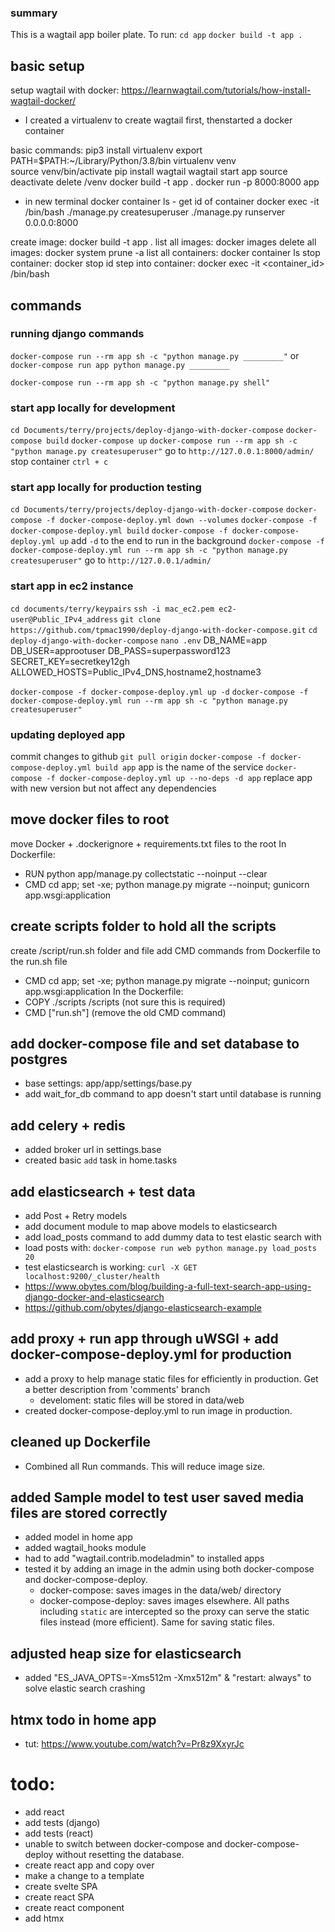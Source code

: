 ### summary
This is a wagtail app boiler plate. To run:
`cd app`
`docker build -t app .`


## basic setup
setup wagtail with docker: https://learnwagtail.com/tutorials/how-install-wagtail-docker/
- I created a virtualenv to create wagtail first, thenstarted a docker container

basic commands:
pip3 install virtualenv
export PATH=$PATH:~/Library/Python/3.8/bin
virtualenv venv    
source venv/bin/activate
pip install wagtail
wagtail start app
source deactivate
delete /venv
docker build -t app . 
docker run -p 8000:8000 app
- in new terminal
docker container ls - get id of container
docker exec -it <container-id> /bin/bash
./manage.py createsuperuser
./manage.py runserver 0.0.0.0:8000


create image: docker build -t app .
list all images: docker images 
delete all images: docker system prune -a
list all containers: docker container ls
stop container: docker stop id
step into container: docker exec -it <container_id> /bin/bash

## commands
### running django commands
`docker-compose run --rm app sh -c "python manage.py _________"`
or 
`docker-compose run app python manage.py _________`

`docker-compose run --rm app sh -c "python manage.py shell" `


### start app locally for development
`cd Documents/terry/projects/deploy-django-with-docker-compose`
`docker-compose build`
`docker-compose up`
`docker-compose run --rm app sh -c "python manage.py createsuperuser"`
go to `http://127.0.0.1:8000/admin/`
stop container `ctrl + c`

### start app locally for production testing
`cd Documents/terry/projects/deploy-django-with-docker-compose`
`docker-compose -f docker-compose-deploy.yml down --volumes`
`docker-compose -f docker-compose-deploy.yml build`
`docker-compose -f docker-compose-deploy.yml up` add `-d` to the end to run in the background
`docker-compose -f docker-compose-deploy.yml run --rm app sh -c "python manage.py createsuperuser"`
go to `http://127.0.0.1/admin/`

### start app in ec2 instance
`cd documents/terry/keypairs`
`ssh -i mac_ec2.pem ec2-user@Public_IPv4_address`
`git clone https://github.com/tpmac1990/deploy-django-with-docker-compose.git`
`cd deploy-django-with-docker-compose`
`nano .env`
DB_NAME=app   
DB_USER=approotuser
DB_PASS=superpassword123
SECRET_KEY=secretkey12gh
ALLOWED_HOSTS=Public_IPv4_DNS,hostname2,hostname3

`docker-compose -f docker-compose-deploy.yml up -d`
`docker-compose -f docker-compose-deploy.yml run --rm app sh -c "python manage.py createsuperuser"`

### updating deployed app
commit changes to github
`git pull origin`
`docker-compose -f docker-compose-deploy.yml build app` app is the name of the service
`docker-compose -f docker-compose-deploy.yml up --no-deps -d app` replace app with new version but not affect any dependencies


## move docker files to root
move Docker + .dockerignore + requirements.txt files to the root
In Dockerfile:
- RUN python app/manage.py collectstatic --noinput --clear
- CMD cd app; set -xe; python manage.py migrate --noinput; gunicorn app.wsgi:application


## create scripts folder to hold all the scripts
create /script/run.sh folder and file
add CMD commands from Dockerfile to the run.sh file
- CMD cd app; set -xe; python manage.py migrate --noinput; gunicorn app.wsgi:application
In the Dockerfile:
- COPY ./scripts /scripts (not sure this is required)
- CMD ["run.sh"] (remove the old CMD command)

## add docker-compose file and set database to postgres
- base settings: app/app/settings/base.py
- add wait_for_db command to app doesn't start until database is running

## add celery + redis
- added broker url in settings.base
- created basic `add` task in home.tasks

## add elasticsearch + test data
- add Post + Retry models
- add document module to map above models to elasticsearch
- add load_posts command to add dummy data to test elastic search with
- load posts with: `docker-compose run web python manage.py load_posts 20`
- test elasticsearch is working: `curl -X GET localhost:9200/_cluster/health`
- https://www.obytes.com/blog/building-a-full-text-search-app-using-django-docker-and-elasticsearch
- https://github.com/obytes/django-elasticsearch-example

## add proxy + run app through uWSGI + add docker-compose-deploy.yml for production
- add a proxy to help manage static files for efficiently in production. Get a better description from 'comments' branch
    - develoment: static files will be stored in data/web
- created docker-compose-deploy.yml to run image in production.

## cleaned up Dockerfile
- Combined all Run commands. This will reduce image size.

## added Sample model to test user saved media files are stored correctly
- added model in home app
- added wagtail_hooks module
- had to add "wagtail.contrib.modeladmin" to installed apps
- tested it by adding an image in the admin using both docker-compose
    and docker-compose-deploy.
    - docker-compose: saves images in the data/web/ directory
    - docker-compose-deploy: saves images elsewhere. All paths including `static` are intercepted so the 
        proxy can serve the static files instead (more efficient). Same for saving static files.


## adjusted heap size for elasticsearch
- added "ES_JAVA_OPTS=-Xms512m -Xmx512m" & "restart: always" to solve elastic search crashing


## htmx todo in home app
- tut: https://www.youtube.com/watch?v=Pr8z9XxyrJc




# todo:
- add react
- add tests (django)
- add tests (react)
- unable to switch between docker-compose and docker-compose-deploy without resetting the database.
- create react app and copy over
- make a change to a template
- create svelte SPA
- create react SPA
- create react component
- add htmx